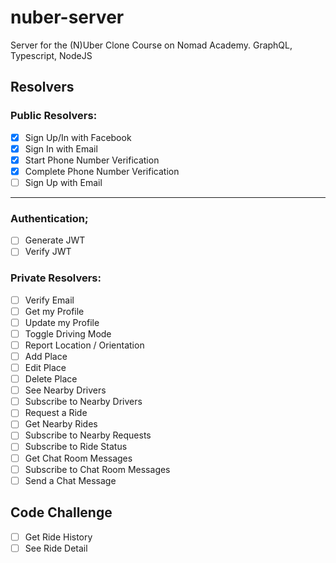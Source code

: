 # nuber-server

Server for the (N)Uber Clone Course on Nomad Academy. GraphQL, Typescript, NodeJS

## Resolvers

### Public Resolvers:

- [x] Sign Up/In with Facebook
- [x] Sign In with Email
- [x] Start Phone Number Verification
- [x] Complete Phone Number Verification
- [ ] Sign Up with Email

---

### Authentication;

- [ ] Generate JWT
- [ ] Verify JWT

### Private Resolvers:

- [ ] Verify Email
- [ ] Get my Profile
- [ ] Update my Profile
- [ ] Toggle Driving Mode
- [ ] Report Location / Orientation
- [ ] Add Place
- [ ] Edit Place
- [ ] Delete Place
- [ ] See Nearby Drivers
- [ ] Subscribe to Nearby Drivers
- [ ] Request a Ride
- [ ] Get Nearby Rides
- [ ] Subscribe to Nearby Requests
- [ ] Subscribe to Ride Status
- [ ] Get Chat Room Messages
- [ ] Subscribe to Chat Room Messages
- [ ] Send a Chat Message

## Code Challenge

- [ ] Get Ride History
- [ ] See Ride Detail
